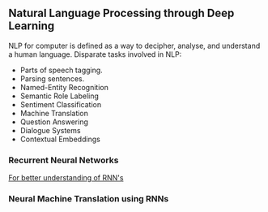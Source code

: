 ## Natural Language Processing through Deep Learning

NLP for computer is defined as a way to decipher, analyse, and understand a human language. Disparate tasks involved in NLP:

- Parts of speech tagging.
- Parsing sentences.
- Named-Entity Recognition
- Semantic Role Labeling
- Sentiment Classification
- Machine Translation
- Question Answering
- Dialogue Systems
- Contextual Embeddings



### Recurrent Neural Networks

[For better understanding of RNN's](http://karpathy.github.io/2015/05/21/rnn-effectiveness/)

### Neural Machine Translation using RNNs

